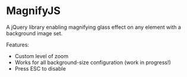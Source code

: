 # MagnifyJS
A jQuery library enabling magnifying glass effect on any element with a background image set.

Features:
- Custom level of zoom
- Works for all background-size configuration (work in progress!)
- Press ESC to disable
